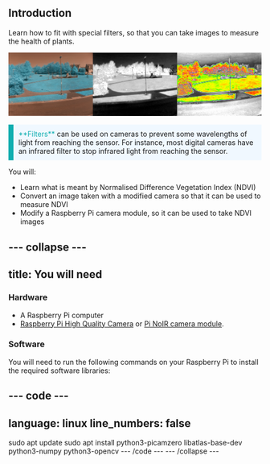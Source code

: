 ## Introduction

Learn how to fit with special filters, so that you can take images to measure the health of plants. 

![Three images showing the three stages of processing photos to get a measure of plant health.](images/montage.png)

<p style="border-left: solid; border-width:10px; border-color: #0faeb0; background-color: aliceblue; padding: 10px;">
<span style="color: #0faeb0">**Filters**</span> can be used on cameras to prevent some wavelengths of light from reaching the sensor. For instance, most digital cameras have an infrared filter to stop infrared light from reaching the sensor.
</p>

You will:
+ Learn what is meant by Normalised Difference Vegetation Index (NDVI)
+ Convert an image taken with a modified camera so that it can be used to measure NDVI
+ Modify a Raspberry Pi camera module, so it can be used to take NDVI images

--- collapse ---
---
title: You will need
---

### Hardware
+ A Raspberry Pi computer
+ [Raspberry Pi High Quality Camera](https://www.raspberrypi.org/products/raspberry-pi-high-quality-camera/) or [Pi NoIR camera module](https://www.raspberrypi.org/products/pi-noir-camera-v2/).

### Software
You will need to run the following commands on your Raspberry Pi to install the required software libraries:


--- code ---
---
language: linux
line_numbers: false
---
sudo apt update
sudo apt install python3-picamzero libatlas-base-dev python3-numpy python3-opencv
--- /code ---
--- /collapse ---